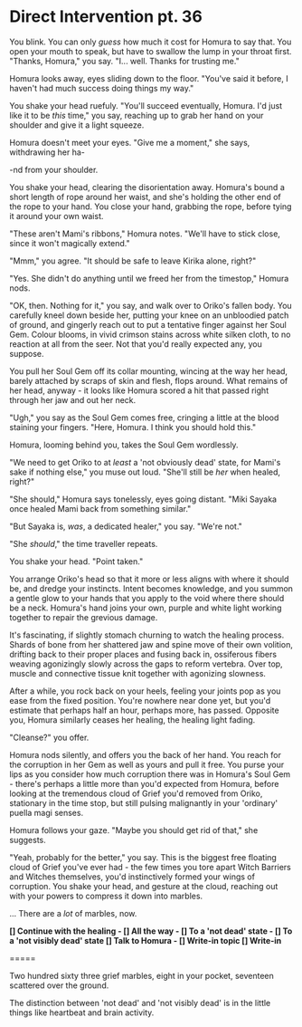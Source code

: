 # Direct Intervention pt. 36

You blink. You can only *guess* how much it cost for Homura to say that. You open your mouth to speak, but have to swallow the lump in your throat first. "Thanks, Homura," you say. "I... well. Thanks for trusting me."

Homura looks away, eyes sliding down to the floor. "You've said it before, I haven't had much success doing things my way."

You shake your head ruefuly. "You'll succeed eventually, Homura. I'd just like it to be *this* time," you say, reaching up to grab her hand on your shoulder and give it a light squeeze.

Homura doesn't meet your eyes. "Give me a moment," she says, withdrawing her ha-

\-nd from your shoulder.

You shake your head, clearing the disorientation away. Homura's bound a short length of rope around her waist, and she's holding the other end of the rope to your hand. You close your hand, grabbing the rope, before tying it around your own waist.

"These aren't Mami's ribbons," Homura notes. "We'll have to stick close, since it won't magically extend."

"Mmm," you agree. "It should be safe to leave Kirika alone, right?"

"Yes. She didn't do anything until we freed her from the timestop," Homura nods.

"OK, then. Nothing for it," you say, and walk over to Oriko's fallen body. You carefully kneel down beside her, putting your knee on an unbloodied patch of ground, and gingerly reach out to put a tentative finger against her Soul Gem. Colour blooms, in vivid crimson stains across white silken cloth, to no reaction at all from the seer. Not that you'd really expected any, you suppose.

You pull her Soul Gem off its collar mounting, wincing at the way her head, barely attached by scraps of skin and flesh, flops around. What remains of her head, anyway - it looks like Homura scored a hit that passed right through her jaw and out her neck.

"Ugh," you say as the Soul Gem comes free, cringing a little at the blood staining your fingers. "Here, Homura. I think you should hold this."

Homura, looming behind you, takes the Soul Gem wordlessly.

"We need to get Oriko to at *least* a 'not obviously dead' state, for Mami's sake if nothing else," you muse out loud. "She'll still be *her* when healed, right?"

"She should," Homura says tonelessly, eyes going distant. "Miki Sayaka once healed Mami back from something similar."

"But Sayaka is, *was*, a dedicated healer," you say. "We're not."

"She *should*," the time traveller repeats.

You shake your head. "Point taken."

You arrange Oriko's head so that it more or less aligns with where it should be, and dredge your instincts. Intent becomes knowledge, and you summon a gentle glow to your hands that you apply to the void where there should be a neck. Homura's hand joins your own, purple and white light working together to repair the grevious damage.

It's fascinating, if slightly stomach churning to watch the healing process. Shards of bone from her shattered jaw and spine move of their own volition, drifting back to their proper places and fusing back in, ossiferous fibers weaving agonizingly slowly across the gaps to reform vertebra. Over top, muscle and connective tissue knit together with agonizing slowness.

After a while, you rock back on your heels, feeling your joints pop as you ease from the fixed position. You're nowhere near done yet, but you'd estimate that perhaps half an hour, perhaps more, has passed. Opposite you, Homura similarly ceases her healing, the healing light fading.

"Cleanse?" you offer.

Homura nods silently, and offers you the back of her hand. You reach for the corruption in her Gem as well as yours and pull it free. You purse your lips as you consider how much corruption there was in Homura's Soul Gem - there's perhaps a little more than you'd expected from Homura, before looking at the tremendous cloud of Grief you'd removed from Oriko, stationary in the time stop, but still pulsing malignantly in your 'ordinary' puella magi senses.

Homura follows your gaze. "Maybe you should get rid of that," she suggests.

"Yeah, probably for the better," you say. This is the biggest free floating cloud of Grief you've ever had - the few times you tore apart Witch Barriers and Witches themselves, you'd instinctively formed your wings of corruption. You shake your head, and gesture at the cloud, reaching out with your powers to compress it down into marbles.

... There are a *lot* of marbles, now.

**\[] Continue with the healing
\- \[] All the way
\- \[] To a 'not dead' state
\- \[] To a 'not visibly dead' state
\[] Talk to Homura
\- \[] Write-in topic
\[] Write-in**

\=====​

Two hundred sixty three grief marbles, eight in your pocket, seventeen scattered over the ground.

The distinction between 'not dead' and 'not visibly dead' is in the little things like heartbeat and brain activity.

